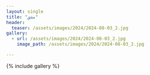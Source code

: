 ```yaml
---
layout: single
title: "مشق"
header:
  teaser: /assets/images/2024/2024-08-03_2.jpg
gallery:
  - url: /assets/images/2024/2024-08-03_2.jpg
    image_path: /assets/images/2024/2024-08-03_2.jpg 

---
```


{% include gallery %}
